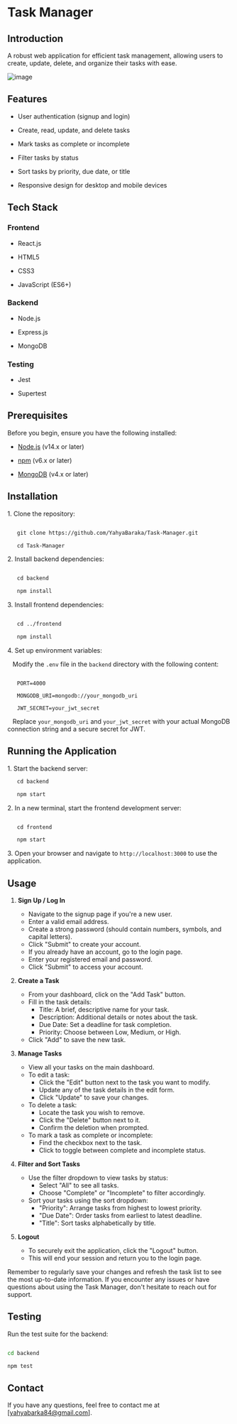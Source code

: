 # Task Manager

## Introduction

A robust web application for efficient task management, allowing users to create, update, delete, and organize their tasks with ease.


![image](https://github.com/user-attachments/assets/f1bfd46a-db81-4d20-8f7a-50ba422a18d4)



## Features

- User authentication (signup and login)

- Create, read, update, and delete tasks

- Mark tasks as complete or incomplete

- Filter tasks by status

- Sort tasks by priority, due date, or title

- Responsive design for desktop and mobile devices

## Tech Stack

### Frontend

- React.js

- HTML5

- CSS3

- JavaScript (ES6+)

### Backend

- Node.js

- Express.js

- MongoDB

### Testing

- Jest

- Supertest

## Prerequisites

Before you begin, ensure you have the following installed:

- [Node.js](https://nodejs.org/) (v14.x or later)

- [npm](https://www.npmjs.com/) (v6.x or later)

- [MongoDB](https://www.mongodb.com/) (v4.x or later)

## Installation

1\. Clone the repository:

   ```bash

   git clone https://github.com/YahyaBaraka/Task-Manager.git

   cd Task-Manager

   ```

2\. Install backend dependencies:

   ```bash

   cd backend

   npm install

   ```

3\. Install frontend dependencies:

   ```bash

   cd ../frontend

   npm install

   ```

4\. Set up environment variables:

   Modify the `.env` file in the `backend` directory with the following content:

  ```

   PORT=4000

   MONGODB_URI=mongodb://your_mongodb_uri

   JWT_SECRET=your_jwt_secret

   ```

   Replace `your_mongodb_uri` and `your_jwt_secret` with your actual MongoDB connection string and a secure secret for JWT.

## Running the Application

1\. Start the backend server:

   ```bash
   cd backend

   npm start
   ```

2\. In a new terminal, start the frontend development server:
   
   ```bash

   cd frontend

   npm start
   ```

3\. Open your browser and navigate to `http://localhost:3000` to use the application.

## Usage

1. **Sign Up / Log In**
   - Navigate to the signup page if you're a new user.
   - Enter a valid email address.
   - Create a strong password (should contain numbers, symbols, and capital letters).
   - Click "Submit" to create your account.
   - If you already have an account, go to the login page.
   - Enter your registered email and password.
   - Click "Submit" to access your account.

2. **Create a Task**
   - From your dashboard, click on the "Add Task" button.
   - Fill in the task details:
     - Title: A brief, descriptive name for your task.
     - Description: Additional details or notes about the task.
     - Due Date: Set a deadline for task completion.
     - Priority: Choose between Low, Medium, or High.
   - Click "Add" to save the new task.

3. **Manage Tasks**
   - View all your tasks on the main dashboard.
   - To edit a task:
     - Click the "Edit" button next to the task you want to modify.
     - Update any of the task details in the edit form.
     - Click "Update" to save your changes.
   - To delete a task:
     - Locate the task you wish to remove.
     - Click the "Delete" button next to it.
     - Confirm the deletion when prompted.
   - To mark a task as complete or incomplete:
     - Find the checkbox next to the task.
     - Click to toggle between complete and incomplete status.

4. **Filter and Sort Tasks**
   - Use the filter dropdown to view tasks by status:
     - Select "All" to see all tasks.
     - Choose "Complete" or "Incomplete" to filter accordingly.
   - Sort your tasks using the sort dropdown:
     - "Priority": Arrange tasks from highest to lowest priority.
     - "Due Date": Order tasks from earliest to latest deadline.
     - "Title": Sort tasks alphabetically by title.

5. **Logout**
   - To securely exit the application, click the "Logout" button.
   - This will end your session and return you to the login page.

Remember to regularly save your changes and refresh the task list to see the most up-to-date information. If you encounter any issues or have questions about using the Task Manager, don't hesitate to reach out for support.
     
## Testing

Run the test suite for the backend:

```bash

cd backend

npm test

```


## Contact

If you have any questions, feel free to contact me at [yahyabarka84@gmail.com].
